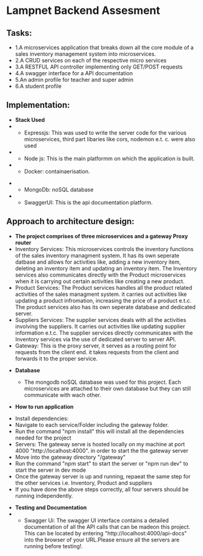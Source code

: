 # Lampnet Backend Assesment

## Tasks:

- 1.A microservices application that breaks down all the core module of a sales inventory management system into microservices.
- 2.A CRUD services on each of the respective micro services
- 3.A RESTFUL API controller implementing only GET/POST requests
- 4.A swagger interface for a API documentation
- 5.An admin profile for teacher and super admin
- 6.A student profile

## Implementation:

- **Stack Used**
- - Expressjs: This was used to write the server code for the various microservices, third part libaries like cors, nodemon e.t. c. were also used
- - Node js: This is the main platformm on which the application is built.
- - Docker: containaerisation.

* - MongoDb: noSQL database
* - SwaggerUI: This is the api documentation platform.

## Approach to architecture design:

- **The project comprises of three microservices and a gateway Proxy router**
- Inventory Services:
  This microservices controls the inventory functions of the sales inventory managment system. It has its own seperate datbase and allows for activities like, adding a new inventory item, deleting an inventory item and updating an inventory item.
  The Inventory services also communicates directly with the Product microservices when it is carrying out certain activities like creating a new product.
- Product Services:
  The Product services handles all the product related activities of the sales managment system. it carries out activities like updating a product infromation, increasing the price of a product e.t.c. The product services also has its own seperate database and dedicated server.
- Suppliers Services:
  The supplier services deals with all the activities involving the suppliers. It carries out activities like updating supplier information e.t.c. The supplier services directly communicates with the Inventory services via the use of dedicated server to server API.
- Gateway:
  This is the proxy server, it serves as a routing point for requests from the client end. it takes requests from the client and forwards it to the proper service.

* **Database**

  - The mongodb noSQL database was used for this project. Each microservices are attached to their own database but they can still communicate with wach other.

* **How to run application**

- Install dependencies:
- Navigate to each service/Folder including the gateway folder.
- Run the command "npm install" this will install all the dependencies needed for the project
- Servers:
  The gateway serve is hosted locally on my machine at port 4000 "http://localhost:4000". in order to start the the gateway server
- Move into the gateway directory "/gateway"
- Run the command "npm start" to start the server or "npm run dev" to start the server in dev mode
- Once the gateway server is up and running, repaeat the same step for the other services i.e. Inventory, Product and suppliers
- If you have done the above steps correctly, all four servers should be running independently.

* **Testing and Documentation**
* - Swagger Ui: The swagger UI interface contains a detailed documentation of all the API calls that can be madeon this project. This can be located by entering "http://localhost:4000/api-docs" into the browser of your URL.Please ensure all the servers are running before testing!.
